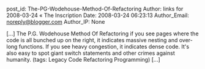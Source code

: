 post_id: The-PG-Wodehouse-Method-Of-Refactoring
Author: links for 2008-03-24 « The Inscription
Date: 2008-03-24 06:23:13
Author_Email: noreply@blogger.com
Author_IP: None

[...] The P.G. Wodehouse Method Of Refactoring if you see pages where the code is all bunched up on the right, it indicates massive nesting and over-long functions. If you see heavy congestion, it indicates dense code. It's also easy to spot giant switch statements and other crimes against humanity. (tags: Legacy Code Refactoring Programming) [...]
